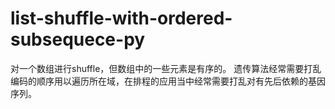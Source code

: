 # list-shuffle-with-ordered-subsequece-py
对一个数组进行shuffle，但数组中的一些元素是有序的。
遗传算法经常需要打乱编码的顺序用以遍历所在域，在排程的应用当中经常需要打乱对有先后依赖的基因序列。